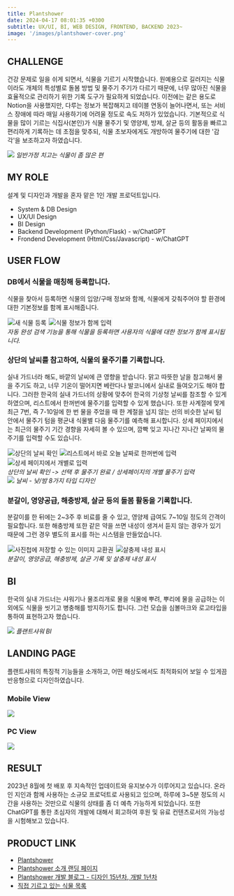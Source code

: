 ```yaml
---
title: Plantshower
date: 2024-04-17 08:01:35 +0300
subtitle: UX/UI, BI, WEB DESIGN, FRONTEND, BACKEND 2023~
image: '/images/plantshower-cover.png'
---
```


## CHALLENGE

건강 문제로 일을 쉬게 되면서, 식물을 기르기 시작했습니다. 
원예용으로 길러지는 식물이라도 개체의 특성별로 돌봄 방법 및 물주기 주기가 다르기 때문에, 너무 많아진 식물을 효율적으로 관리하기 위한 기록 도구가 필요하게 되었습니다.
이전에는 같은 용도로 Notion을 사용했지만, 다루는 정보가 복잡해지고 테이블 연동이 늘어나면서, 또는 서비스 장애에 따라 매일 사용하기에 어려울 정도로 속도 저하가 있었습니다. 
기본적으로 식물을 많이 기르는 식집사(본인)가 식물 물주기 및 영양제, 방제, 살균 등의 활동을 빠르고 편리하게 기록하는 데 초점을 맞추되, 식물 초보자에게도 개방하여 물주기에 대한 '감각'을 보조하고자 하였습니다.

<img src = "/images/plantshower_challenge.jpeg" loading="lazy">
<em>일반가정 치고는 식물이 좀 많은 편</em>

## MY ROLE
설계 및 디자인과 개발을 혼자 맡은 1인 개발 프로덕트입니다.

* System & DB Design
* UX/UI Design
* BI Design
* Backend Development (Python/Flask) - w/ChatGPT
* Frondend Development (Html/Css/Javascript) - w/ChatGPT

## USER FLOW

### DB에서 식물을 매칭해 등록합니다.
식물을 찾아서 등록하면 식물의 입양/구매 정보와 함께, 식물에게 갖춰주어야 할 환경에 대한 기본정보를 함께 표시해줍니다.
<div class="gallery-box">
  <div class="gallery">
    <img src="/images/plantshower_addplant_1.png" loading="lazy" alt="새 식물 등록" style="border:1px solid #efefef;">
    <img src="/images/plantshower_addplant_2.png" loading="lazy" alt="식물 정보가 함께 입력" style="border:1px solid #efefef;">
  </div>
  <em>자동 완성 검색 기능을 통해 식물을 등록하면 사용자의 식물에 대한 정보가 함께 표시됩니다.</em>
</div>

### 상단의 날씨를 참고하여, 식물의 물주기를 기록합니다.
실내 가드너라 해도, 바깥의 날씨에 큰 영향을 받습니다. 맑고 따뜻한 날을 참고해서 물을 주기도 하고, 너무 기온이 떨어지면 베란다나 발코니에서 실내로 들여오기도 해야 합니다. 그러한 한국의 실내 가드너의 상황에 맞추어 한국의 기상청 날씨를 참조할 수 있게 하였으며, 리스트에서 한꺼번에 물주기를 입력할 수 있게 했습니다. 또한 사계절에 맞게 최근 7번, 즉 7-10일에 한 번 물을 주었을 때 한 계절을 넘지 않는 선의 비슷한 날씨 텀 안에서 물주기 텀을 평균내 식물별 다음 물주기를 예측해 표시합니다. 상세 페이지에서는 최근의 물주기 기간 경향을 자세히 볼 수 있으며, 깜빡 잊고 지나간 지나간 날짜의 물주기를 입력할 수도 있습니다.
<div class="gallery-box">
  <div class="gallery">
    <img src="/images/plantshower_watering_3.png" loading="lazy" alt="상단의 날씨 확인" style="border:1px solid #efefef;">
    <img src="/images/plantshower_watering_1.png" loading="lazy" alt="리스트에서 바로 오늘 날짜로 한꺼번에 입력">
    <img src="/images/plantshower_watering_2.png" loading="lazy" alt="상세 페이지에서 개별로 입력" style="border:1px solid #efefef;">
  </div>
  <em>상단의 날씨 확인 -> 선택 후 물주기 완료 / 상세페이지의 개별 물주기 입력</em>
</div>
<img src = "/images/plantshower_watering_4.png" loading="lazy">
<em>날씨 - 낮/밤 8가지 타입 디자인</em>

### 분갈이, 영양공급, 해충방제, 살균 등의 돌봄 활동을 기록합니다.
분갈이를 한 뒤에는 2~3주 후 비료를 줄 수 있고, 영양제 급여도 7~10일 정도의 간격이 필요합니다. 또한 해충방제 또한 같은 약을 쓰면 내성이 생겨서 듣지 않는 경우가 있기 때문에 그런 경우 별도의 표시를 하는 시스템을 만들었습니다.

<div class="gallery-box">
  <div class="gallery">
    <img src="/images/plantshower_manage_1.png" loading="lazy" alt="사진첩에 저장할 수 있는 이미지 교환권" style="border:1px solid #efefef;">
    <img src="/images/plantshower_manage_2.png" loading="lazy" alt="살충제 내성 표시" style="border:1px solid #efefef;">
  </div>
  <em>분갈이, 영양공급, 해충방제, 살균 기록 및 살충제 내성 표시</em>
</div>

## BI
한국의 실내 가드너는 샤워기나 물조리개로 물을 식물에 뿌려, 뿌리에 물을 공급하는 이외에도 식물을 씻기고 병충해를 방지하기도 합니다. 그런 모습을 심볼마크와 로고타입을 통하여 표현하고자 했습니다.

<img src = "/images/plantshower_bi.png" loading="lazy">
<em>플랜트샤워 BI</em>

## LANDING PAGE
플랜트샤워의 특징적 기능들을 소개하고, 어떤 해상도에서도 최적화되어 보일 수 있게끔 반응형으로 디자인하였습니다.

### Mobile View
<img src = "/images/plantshower_landing_mobile.png" loading="lazy">

### PC View
<img src = "/images/plantshower_landing_pc.png" loading="lazy">

## RESULT

2023년 8월에 첫 배포 후 지속적인 업데이트와 유지보수가 이루어지고 있습니다. 온라인 지인과 함께 사용하는 소규모 프로덕트로 사용되고 있으며, 하루에 3~5분 정도의 시간을 사용하는 것만으로 식물의 상태를 좀 더 예측 가능하게 되었습니다.
또한 ChatGPT를 통한 초심자의 개발에 대해서 회고하여 후원 및 유료 컨텐츠로서의 가능성을 시험해보고 있습니다.

## PRODUCT LINK

* <a href="https://plantshower.xyz">Plantshower </a>
* <a href="https://plantshower.xyz/about/">Plantshower 소개 랜딩 페이지 </a>
* <a href="https://plantshower.postype.com/">Plantshower 개발 블로그 - 디자인 15년차, 개발 1년차</a>
* <a href="https://plantshower.xyz/hyerim/">직접 기르고 있는 식물 목록</a>